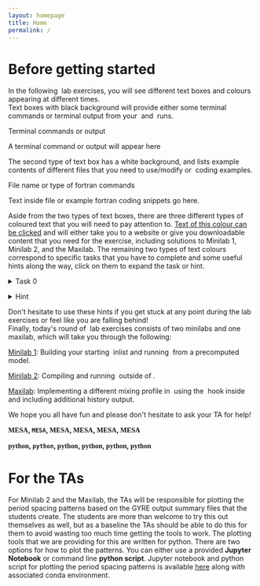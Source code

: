 ```yaml
---
layout: homepage
title: Home
permalink: /
---
```


# Before getting started

In the following <math>MESA</math> lab exercises, you will see different text boxes and colours appearing at different times. <br>
Text boxes with black background will provide either some terminal commands or terminal output from your <math>MESA</math> and <math>GYRE</math> runs.

<div class="terminal-title"> Terminal commands or output </div> 
<div class="terminal"><p>
A terminal command or output will appear here
</p></div>


The second type of text box has a white background, and lists example contents of different files that you need to use/modify or <math>fortran</math> coding examples.

<div class="filetext-title"> File name or type of fortran commands </div> 
<div class="filetext"><p>
Text inside file or example fortran coding snippets go here.
</p></div>


Aside from the two types of text boxes, there are three different types of coloured text that you will need to pay attention to. [Text of this colour can be clicked](https://docs.mesastar.org/en/release-r23.05.1/) and will either take you to a website or give you downloadable content that you need for the exercise, including solutions to Minilab 1, Minilab 2, and the Maxilab. The remaining two types of text colours correspond to specific tasks that you have to complete and some useful hints along the way, click on them to expand the task or hint.

<task><details>
<summary>Task 0</summary><p>
This is an example of how a specific task will show up in the following <math>MESA</math> labs.
</p></details></task>


<hint><details>
<summary> Hint </summary><p>
This is an example of how hints to different tasks will show up in the text.
</p></details></hint>


Don't hesitate to use these hints if you get stuck at any point during the lab exercises or feel like you are falling behind!<br>
Finally, today's round of <math>MESA</math> lab exercises consists of two minilabs and one maxilab, which will take you through the following: <br>

[Minilab 1](./Minilab1.md): Building your starting <math>MESA</math> inlist and running <math>MESA</math> from a precomputed model.<br>

[Minilab 2](./Minilab2.md): Compiling and running <math>GYRE</math> outside of <math>MESA</math>.<br>

[Maxilab](./Maxilab.md): Implementing a different mixing profile in <math>MESA</math> using the <math>other_D_mix</math> hook inside <math>run_star_extras.f90</math> and including additional history output.<br>

We hope you all have fun and please don't hesitate to ask your TA for help!<br>

**<span style="font-family: Georgia">MESA</span>, `MESA`, <span style="font-family: Amerian Typewriter">MESA</span>, <span style="font-family: Menlo">MESA</span>, <span style="font-family: Palatino">MESA</span>, <span style="font-family: Consolas">MESA</span>**

**<span style="font-family: Georgia">python</span>, `python`, <span style="font-family: Amerian Typewriter">python</span>, <span style="font-family: Menlo">python</span>, <span style="font-family: Palatino">python</span>, <span style="font-family: Consolas">python</span>**

# For the TAs
For Minilab 2 and the Maxilab, the TAs will be responsible for plotting the period spacing patterns based on the GYRE output summary files that the students create. The students are more than welcome to try this out themselves as well, but as a baseline the TAs should be able to do this for them to avoid wasting too much time getting the tools to work. The plotting tools that we are providing for this are written for python. There are two options for how to plot the patterns. You can either use a provided **Jupyter Notebook** or command line **python script**. Jupyter notebook and python script for plotting the period spacing patterns is available [here](https://www.dropbox.com/sh/w53woz0m3l5axbq/AAC05hnNlPx6Hn_-VitieZcda?dl=0) along with associated conda environment.

